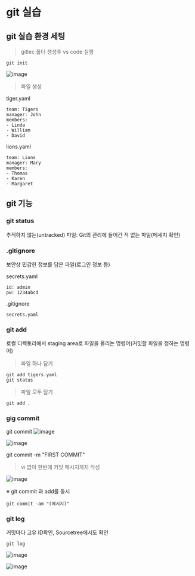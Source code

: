 # git 실습

## git 실습 환경 세팅
> gitlec 폴더 생성후 vs code 실행

```
git init
```
![image](https://user-images.githubusercontent.com/80855939/217466014-20020af5-fda0-49ca-aa58-ef7dd42f87cc.png)

> 파일 생성

tiger.yaml
```
team: Tigers
manager: John
members:
- Linda
- William
- David
```

lions.yaml
```
team: Lions
manager: Mary
members:
- Thomas
- Karen
- Margaret
```

## git 기능

### git status

추적하지 않는(untracked) 파일: Git의 관리에 들어간 적 없는 파일(메세지 확인)

### .gitignore 

보안상 민감한 정보를 담은 파일(로그인 정보 등)

secrets.yaml
```
id: admin
pw: 1234abcd
```
.gitignore
```
secrets.yaml
```
### git add
로컬 디렉토리에서 staging area로 파일을 올리는 명령어(커밋할 파일을 정하는 명령어)

> 파일 하나 담기

```
git add tigers.yaml
git status 
```

> 파일 모두 담기

```
git add .
```

### gig commit

git commit 
![image](https://user-images.githubusercontent.com/80855939/217468758-5b13ee5b-5184-4b2b-a6e7-5a6eecc36f10.png)


![image](https://user-images.githubusercontent.com/80855939/217467482-73ec1f57-4597-4466-bbcb-0f7cf309a682.png)

git commit -m "FIRST COMMIT"
> vi 없이 한번에 커밋 메시지까지 작성

![image](https://user-images.githubusercontent.com/80855939/217467943-dace6cba-8276-47cd-b728-6af8ba404122.png)

※ git commit 과 add를 동시

```
git commit -am "(메시지)"
```
### git log

커밋마다 고유 ID확인, Sourcetree에서도 확인


```
git log
```
![image](https://user-images.githubusercontent.com/80855939/217467897-cc84fc09-ae60-4c23-8a35-82fa7d913ed5.png)


![image](https://user-images.githubusercontent.com/80855939/217467859-5e031dd8-50df-4352-9a7d-4996e1c1be56.png)




